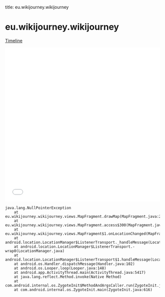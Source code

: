 title: eu.wikijourney.wikijourney

# eu.wikijourney.wikijourney

[Timeline](./vis-timeline.html)

<iframe src="./vis-timeline.html" width="100%" height="500px" style="border:none;"></iframe>

```
java.lang.NullPointerException
	at eu.wikijourney.wikijourney.views.MapFragment.drawMap(MapFragment.java:259)
	at eu.wikijourney.wikijourney.views.MapFragment.access$300(MapFragment.java:48)
	at eu.wikijourney.wikijourney.views.MapFragment$1.onLocationChanged(MapFragment.java:179)
	at android.location.LocationManager$ListenerTransport._handleMessage(LocationManager.java:285)
	at android.location.LocationManager$ListenerTransport.-wrap0(LocationManager.java)
	at android.location.LocationManager$ListenerTransport$1.handleMessage(LocationManager.java:230)
	at android.os.Handler.dispatchMessage(Handler.java:102)
	at android.os.Looper.loop(Looper.java:148)
	at android.app.ActivityThread.main(ActivityThread.java:5417)
	at java.lang.reflect.Method.invoke(Native Method)
	at com.android.internal.os.ZygoteInit$MethodAndArgsCaller.run(ZygoteInit.java:726)
	at com.android.internal.os.ZygoteInit.main(ZygoteInit.java:616)

```



